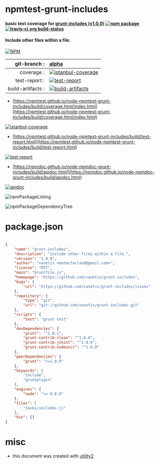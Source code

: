# npmtest-grunt-includes

#### basic test coverage for  [grunt-includes (v1.0.0)](https://github.com/vanetix/grunt-includes)  [![npm package](https://img.shields.io/npm/v/npmtest-grunt-includes.svg?style=flat-square)](https://www.npmjs.org/package/npmtest-grunt-includes) [![travis-ci.org build-status](https://api.travis-ci.org/npmtest/node-npmtest-grunt-includes.svg)](https://travis-ci.org/npmtest/node-npmtest-grunt-includes)

#### Include other files within a file.

[![NPM](https://nodei.co/npm/grunt-includes.png?downloads=true&downloadRank=true&stars=true)](https://www.npmjs.com/package/grunt-includes)

| git-branch : | [alpha](https://github.com/npmtest/node-npmtest-grunt-includes/tree/alpha)|
|--:|:--|
| coverage : | [![istanbul-coverage](https://npmtest.github.io/node-npmtest-grunt-includes/build/coverage.badge.svg)](https://npmtest.github.io/node-npmtest-grunt-includes/build/coverage.html/index.html)|
| test-report : | [![test-report](https://npmtest.github.io/node-npmtest-grunt-includes/build/test-report.badge.svg)](https://npmtest.github.io/node-npmtest-grunt-includes/build/test-report.html)|
| build-artifacts : | [![build-artifacts](https://npmtest.github.io/node-npmtest-grunt-includes/glyphicons_144_folder_open.png)](https://github.com/npmtest/node-npmtest-grunt-includes/tree/gh-pages/build)|

- [https://npmtest.github.io/node-npmtest-grunt-includes/build/coverage.html/index.html](https://npmtest.github.io/node-npmtest-grunt-includes/build/coverage.html/index.html)

[![istanbul-coverage](https://npmtest.github.io/node-npmtest-grunt-includes/build/screenCapture.buildCi.browser.%252Ftmp%252Fbuild%252Fcoverage.lib.html.png)](https://npmtest.github.io/node-npmtest-grunt-includes/build/coverage.html/index.html)

- [https://npmtest.github.io/node-npmtest-grunt-includes/build/test-report.html](https://npmtest.github.io/node-npmtest-grunt-includes/build/test-report.html)

[![test-report](https://npmtest.github.io/node-npmtest-grunt-includes/build/screenCapture.buildCi.browser.%252Ftmp%252Fbuild%252Ftest-report.html.png)](https://npmtest.github.io/node-npmtest-grunt-includes/build/test-report.html)

- [https://npmdoc.github.io/node-npmdoc-grunt-includes/build/apidoc.html](https://npmdoc.github.io/node-npmdoc-grunt-includes/build/apidoc.html)

[![apidoc](https://npmdoc.github.io/node-npmdoc-grunt-includes/build/screenCapture.buildCi.browser.%252Ftmp%252Fbuild%252Fapidoc.html.png)](https://npmdoc.github.io/node-npmdoc-grunt-includes/build/apidoc.html)

![npmPackageListing](https://npmtest.github.io/node-npmtest-grunt-includes/build/screenCapture.npmPackageListing.svg)

![npmPackageDependencyTree](https://npmtest.github.io/node-npmtest-grunt-includes/build/screenCapture.npmPackageDependencyTree.svg)



# package.json

```json

{
    "name": "grunt-includes",
    "description": "Include other files within a file.",
    "version": "1.0.0",
    "author": "vanetix <matmcfarland@gmail.com>",
    "license": "MIT",
    "main": "Gruntfile.js",
    "homepage": "https://github.com/vanetix/grunt-includes",
    "bugs": {
        "url": "https://github.com/vanetix/grunt-includes/issues"
    },
    "repository": {
        "type": "git",
        "url": "git://github.com/vanetix/grunt-includes.git"
    },
    "scripts": {
        "test": "grunt test"
    },
    "devDependencies": {
        "grunt": "^1.0.1",
        "grunt-contrib-clean": "^1.0.0",
        "grunt-contrib-jshint": "^1.0.0",
        "grunt-contrib-nodeunit": "^1.0.0"
    },
    "peerDependencies": {
        "grunt": ">=1.0.0"
    },
    "keywords": [
        "include",
        "gruntplugin"
    ],
    "engines": {
        "node": ">= 0.8.0"
    },
    "files": [
        "tasks/includes.js"
    ],
    "bin": {}
}
```



# misc
- this document was created with [utility2](https://github.com/kaizhu256/node-utility2)
